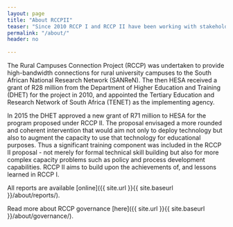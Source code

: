 ```yaml
---
layout: page
title: "About RCCPII"
teaser: "Since 2010 RCCP I and RCCP II have been working with stakeholders to bring Internet connectivity to various higher education and research sites around South Africa. The project is a collaboration between DHET, USAF, TENET, and others."
permalink: "/about/"
header: no
   
---
```


The Rural Campuses Connection Project (RCCP) was undertaken to provide 
high-bandwidth connections for rural university campuses to the South 
African National Research Network (SANReN). The then HESA received a 
grant of R28 million from the Department of Higher Education and Training 
(DHET) for the project in 2010, and appointed the Tertiary Education and 
Research Network of South Africa (TENET) as the implementing agency.

In  2015  the  DHET  approved  a  new  grant  of  R71  million 
to  HESA  for  the  program proposed under RCCP II.  The proposal envisaged a more rounded and coherent 
intervention that would aim not only to deploy technology but also to augment the 
capacity to use that technology for educational purposes. Thus a significant training 
component was included in the RCCP II proposal - not merely for formal technical skill 
building  but  also  for  more  complex capacity  problems  such  as  policy  and  process 
development  capabilities. RCCP II aims to build upon the achievements of, and lessons learned in RCCP I.

All reports are available [online]({{ site.url }}{{ site.baseurl }}/about/reports/).

Read more about RCCP governance [here]({{ site.url }}{{ site.baseurl }}/about/governance/).
